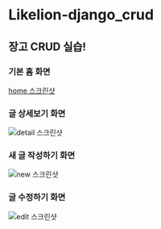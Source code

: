 # Likelion-django_crud
## 장고 CRUD 실습!

### 기본 홈 화면
[home 스크린샷](https://user-images.githubusercontent.com/84118129/190898774-e5acc491-d015-465e-ad3e-06627c377745.png)

### 글 상세보기 화면
![detail 스크린샷](https://user-images.githubusercontent.com/84118129/190898809-22878872-ddcd-4602-b73c-f33152327fa2.png)

### 새 글 작성하기 화면
![new 스크린샷](https://user-images.githubusercontent.com/84118129/190898813-0b711f3c-f1eb-4105-ac28-537188b5e6c0.png)

### 글 수정하기 화면
![edit 스크린샷](https://user-images.githubusercontent.com/84118129/190898815-001e3aba-585a-42f7-b3a2-6839b341d32e.png)
